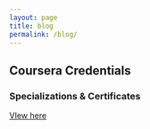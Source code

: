 ```yaml
---
layout: page
title: blog
permalink: /blog/
---
```


## Coursera Credentials
### Specializations & Certificates

[VIew here](https://docs.google.com/document/d/e/2PACX-1vR_7pv6AUgEI1MBfQ4tKBzV5fvrOvECwnyvUE8rYKjtH4yM7gTUYEFa_BcJA4Iih-sKvPzU1ml2US_A/pub#h.4r95st60yixf)
